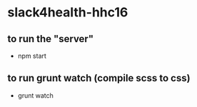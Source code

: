 # slack4health-hhc16

## to run the "server"
* npm start

## to run grunt watch (compile scss to css)
* grunt watch

